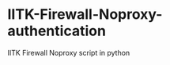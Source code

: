 IITK-Firewall-Noproxy-authentication
====================================

IITK Firewall Noproxy script in python
